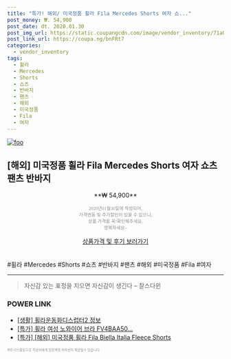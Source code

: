 ```yaml
--- 
title: "특가! 해외/ 미국정품 휠라 Fila Mercedes Shorts 여자 쇼..." 
post_money: ₩. 54,900 
post_date: dt. 2020.01.30 
post_img_url: https://static.coupangcdn.com/image/vendor_inventory/71a0/b427501672b03e2e6af4c12a5687ab279fa942351052abf869416cfc5d54.jpg 
post_link_url: https://coupa.ng/bnFRt7 
categories: 
  - vendor_inventory 
tags: 
  - 휠라 
  - Mercedes 
  - Shorts 
  - 쇼츠 
  - 반바지 
  - 팬츠 
  - 해외 
  - 미국정품 
  - Fila 
  - 여자 
--- 
```

[![foo](https://static.coupangcdn.com/image/vendor_inventory/71a0/b427501672b03e2e6af4c12a5687ab279fa942351052abf869416cfc5d54.jpg)](https://coupa.ng/bnFRt7) 

## [해외] 미국정품 휠라 Fila Mercedes Shorts 여자 쇼츠 팬츠 반바지 
<p style="text-align: center;">**₩ 54,900**</p> 
<p style="text-align: center;"><span style="color: #898c8f; font-family: Georgia,Times,serif; font-size: 0.75em;">2020년01월30일에 작성되어, <br>가격변동 및 추가할인이 있을 수 있으니,<br> 상품 가격을 꼭!확인해주세요.<br>행복하세요~</span> 
</p>	 
<div markdown="0" style="text-align: center;"><a href="https://coupa.ng/bnFRt7" class="btn btn--success">상품가격 및 후기 보러가기</a></div> 
<br><br> 
  #휠라 #Mercedes #Shorts #쇼츠 #반바지 #팬츠 #해외 #미국정품 #Fila #여자 
<hr> 

> 자신감 있는 표정을 지으면 자신감이 생긴다 – 찰스다윈 


### POWER LINK

* <a href="https://blog.naver.com/sakai111/221767832073" target="_blank"> [생활] 휠라운동화디스럽터2 정보 </a>
* <a href="https://blog.naver.com/santokki14/221789309380" target="_blank">[특가] 휠라 여성 노와이어 브라 FV4BAA50...</a>
* <a href="https://blog.naver.com/sakai111/221790483408" target="_blank">[특가] [해외] 미국정품 휠라 Fila Biella Italia Fleece Shorts</a>

<span style="color: #898c8f; font-family: Georgia,Times,serif; font-size: 0.55em;">파트너스활동으로 작성자에게 일정액의 커미션이 제공될수 있습니다.</span> 

